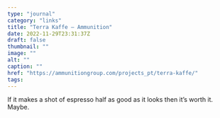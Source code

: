 ```yaml
---
type: "journal"
category: "links"
title: "Terra Kaffe – Ammunition"
date: 2022-11-29T23:31:37Z
draft: false
thumbnail: ""
image: ""
alt: ""
caption: ""
href: "https://ammunitiongroup.com/projects_pt/terra-kaffe/"
tags:
---
```


If it makes a shot of espresso half as good as it looks then it’s worth it. Maybe.
